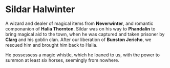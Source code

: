 # Sildar Halwinter

A wizard and dealer of magical items from **Neverwinter**, and romantic componanion of **Halia Thornton**. Sildar was on his way to **Phandalin** to bring magical aid to the town, when he was captured and taken prisoner by **Clarg** and his goblin clan. After our liberation of **Bunston Jericho**, we rescued him and brought him back to Halia.

He possessess a magic whistle, which he loaned to us, with the power to summon at least six horses, seemingly from nowhere.